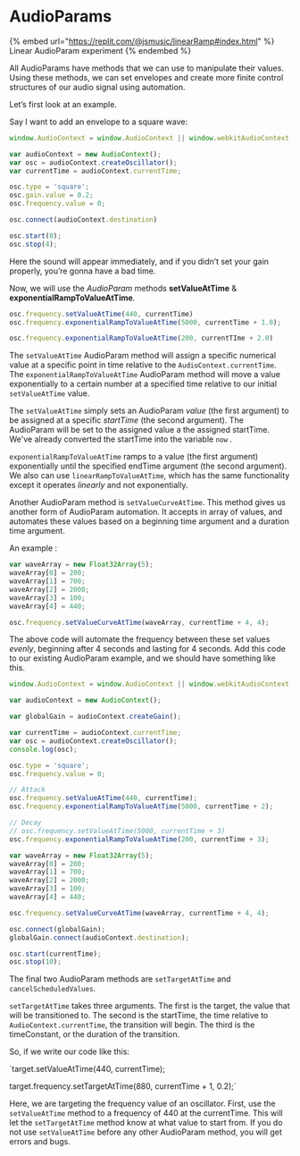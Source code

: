# AudioParams

{% embed url="https://replit.com/@jsmusic/linearRamp#index.html" %}
Linear AudioParam experiment
{% endembed %}

All AudioParams have methods that we can use to manipulate their values. Using these methods, we can set envelopes and create more finite control structures of our audio signal using automation.

Let’s first look at an example.

Say I want to add an envelope to a square wave:

```jsx
window.AudioContext = window.AudioContext || window.webkitAudioContext;

var audioContext = new AudioContext();
var osc = audioContext.createOscillator();
var currentTime = audioContext.currentTime;

osc.type = 'square';
osc.gain.value = 0.2;
osc.frequency.value = 0;

osc.connect(audioContext.destination)

osc.start(0);
osc.stop(4);
```

Here the sound will appear immediately, and if you didn’t set your gain properly, you’re gonna have a bad time.

Now, we will use the _AudioParam_ methods **setValueAtTime** & **exponentialRampToValueAtTime**.

```jsx
osc.frequency.setValueAtTime(440, currentTime)
osc.frequency.exponentialRampToValueAtTime(5000, currentTime + 1.0);

osc.frequency.exponentialRampToValueAtTime(200, currentTIme + 2.0)
```

The `setValueAtTime` AudioParam method will assign a specific numerical value at a specific point in time relative to the `AudioContext.currentTime`. The `exponentialRampToValueAtTime` AudioParam method will move a value exponentially to a certain number at a specified time relative to our initial `setValueAtTime` value.

The `setValueAtTime` simply sets an AudioParam _value_ (the first argument) to be assigned at a specific _startTime_ (the second argument). The AudioParam will be set to the assigned value a the assigned startTime.  We've already converted the startTime into the variable `now` .

`exponentialRampToValueAtTime` ramps to a value (the first argument) exponentially until the specified endTime argument (the second argument). We also can use `linearRampToValueAtTime`, which has the same functionality except it operates _linearly_ and not exponentially.

Another AudioParam method is `setValueCurveAtTime`. This method gives us another form of AudioParam automation. It accepts in array of values, and automates these values based on a beginning time argument and a duration time argument.

An example :

```jsx
var waveArray = new Float32Array(5);
waveArray[0] = 200;
waveArray[1] = 700;
waveArray[2] = 2000;
waveArray[3] = 100;
waveArray[4] = 440;

osc.frequency.setValueCurveAtTime(waveArray, currentTime + 4, 4);
```

The above code will automate the frequency between these set values _evenly_, beginning after 4 seconds and lasting for 4 seconds. Add this code to our existing AudioParam example, and we should have something like this.

```jsx
window.AudioContext = window.AudioContext || window.webkitAudioContext;

var audioContext = new AudioContext();

var globalGain = audioContext.createGain();

var currentTime = audioContext.currentTime;
var osc = audioContext.createOscillator();
console.log(osc);

osc.type = 'square';
osc.frequency.value = 0;

// Attack
osc.frequency.setValueAtTime(440, currentTime);
osc.frequency.exponentialRampToValueAtTime(5000, currentTime + 2);

// Decay
// osc.frequency.setValueAtTime(5000, currentTime + 3)
osc.frequency.exponentialRampToValueAtTime(200, currentTime + 3);

var waveArray = new Float32Array(5);
waveArray[0] = 200;
waveArray[1] = 700;
waveArray[2] = 2000;
waveArray[3] = 100;
waveArray[4] = 440;

osc.frequency.setValueCurveAtTime(waveArray, currentTime + 4, 4);

osc.connect(globalGain);
globalGain.connect(audioContext.destination);

osc.start(currentTime);
osc.stop(10);
```

The final two AudioParam methods are `setTargetAtTime` and `cancelScheduledValues`.

`setTargetAtTime` takes three arguments. The first is the target, the value that will be transitioned to. The second is the startTime, the time relative to `AudioContext.currentTime`, the transition will begin. The third is the timeConstant, or the duration of the transition.

So, if we write our code like this:

\`target.setValueAtTime(440, currentTime);

target.frequency.setTargetAtTime(880, currentTime + 1, 0.2);\`

Here, we are targeting the frequency value of an oscillator. First, use the `setValueAtTime` method to a frequency of 440 at the currentTime. This will let the `setTargetAtTime` method know at what value to start from. If you do not use `setValueAtTime` before any other AudioParam method, you will get errors and bugs.

